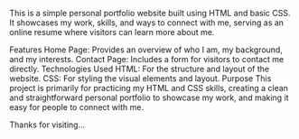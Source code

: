 
This is a simple personal portfolio website built using HTML and basic CSS. It showcases my work, skills, and ways to connect with me, serving as an online resume where visitors can learn more about me.

Features
Home Page: Provides an overview of who I am, my background, and my interests.
Contact Page: Includes a form for visitors to contact me directly.
Technologies Used
HTML: For the structure and layout of the website.
CSS: For styling the visual elements and layout.
Purpose
This project is primarily for practicing my HTML and CSS skills, creating a clean and straightforward personal portfolio to showcase my work, and making it easy for people to connect with me.

Thanks for visiting...
